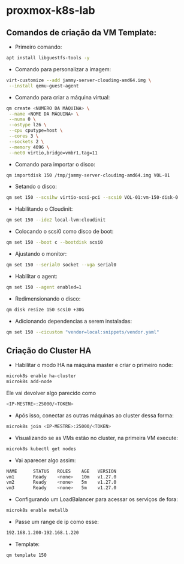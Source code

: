 # proxmox-k8s-lab

## Comandos de criação da VM Template:

- Primeiro comando:
```bash
apt install libguestfs-tools -y
```

- Comando para personalizar a imagem:
```bash
virt-customize --add jammy-server-cloudimg-amd64.img \
 --install qemu-guest-agent
```


- Comando para criar a máquina virtual:
```bash
qm create <NUMERO DA MÁQUINA> \
 --name <NOME DA MÁQUINA> \
 --numa 0 \
 --ostype l26 \
 --cpu cputype=host \
 --cores 3 \
 --sockets 2 \
 --memory 4096 \
 --net0 virtio,bridge=vmbr1,tag=11
```

- Comando para importar o disco:
```bash
qm importdisk 150 /tmp/jammy-server-cloudimg-amd64.img VOL-01
```

- Setando o disco:
```bash
qm set 150 --scsihw virtio-scsi-pci --scsi0 VOL-01:vm-150-disk-0
```

- Habilitando o Cloudinit:
```bash
qm set 150 --ide2 local-lvm:cloudinit
```

- Colocando o scsi0 como disco de boot:
```bash
qm set 150 --boot c --bootdisk scsi0
```

- Ajustando o monitor:
```bash
qm set 150 --serial0 socket --vga serial0
```

- Habilitar o agent:
```bash
qm set 150 --agent enabled=1
```

- Redimensionando o disco:
```bash
qm disk resize 150 scsi0 +30G
```

- Adicionando dependencias a serem instaladas:
```bash
qm set 150 --cicustom "vendor=local:snippets/vendor.yaml"
```

## Criação do Cluster HA

- Habilitar o modo HA na máquina master e criar o primeiro node:
```bash
microk8s enable ha-cluster
microk8s add-node
```
Ele vai devolver algo parecido como 
```bash
<IP-MESTRE>:25000/<TOKEN>
```
- Após isso, conectar as outras máquinas ao cluster dessa forma:
```bash
microk8s join <IP-MESTRE>:25000/<TOKEN>
```

- Visualizando se as VMs estão no cluster, na primeira VM execute:
```bash
microk8s kubectl get nodes
```
- Vai aparecer algo assim:
```bash
NAME      STATUS   ROLES    AGE   VERSION
vm1       Ready    <none>   10m   v1.27.0
vm2       Ready    <none>   5m    v1.27.0
vm3       Ready    <none>   5m    v1.27.0
```

- Configurando um LoadBalancer para acessar os serviços de fora:
```bash
microk8s enable metallb
```
- Passe um range de ip como esse:
```bash
192.168.1.200-192.168.1.220
```




- Template:
```bash
qm template 150
```
